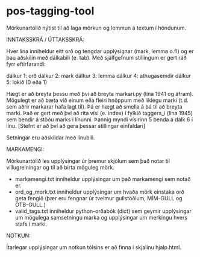 # pos-tagging-tool
Mörkunartólið nýtist til að laga mörkun og lemmun á textum í höndunum. 


INNTAKSSKRÁ / ÚTTAKSSKRÁ:

Hver lína inniheldur eitt orð og tengdar upplýsignar (mark, lemma o.fl) og er þau aðskilin með dálkabili (e. tab). 
Með sjálfgefnum stillingum er gert ráð fyrr eftirfarandi:

dálkur 1: orð 
dálkur 2: mark 
dálkur 3: lemma
dálkur 4: athugasemdir
dálkur 5: lokið (0 eða 1)

Hægt er að breyta þessu með því að breyta markari.py (lína 1941 og áfram).
Mögulegt er að bæta við einum eða fleiri hnöppum með líklegu marki (t.d. sem aðrir markarar hafa lagt til). 
Þá er hægt að smella á þá til að breyta marki. Það er gert með því að rita vísi (e. index) í fylkið taggers_i 
(lína 1945) sem bendir á stöðu marks í línunni. 
Þannig myndi vísirinn 5 benda á dálk 6 í línu. [Stefnt er að því að gera þessar stillingar einfaldari]

Setningar eru aðskildar með línubili.


MARKAMENGI:

Mörkunartólið les upplýsingar úr þremur skjölum sem það notar til villugreiningar og til að birta möguleg mörk.
- markamengi.txt inniheldur upplýsingar um það markamengi sem notað er.
- ord_og_mork.txt  inniheldur upplýsingar um hvaða mörk einstaka orð geta fengið (þær eru fengnar úr tveimur 
gullstöðlum, MÍM-GULL og OTB-GULL.)
- valid_tags.txt inniheldur python-orðabók (dict) sem geymir upplýsingar um mögulega samsetningu marka og 
upplýsingar um merkingu hvers stafs í marki.


NOTKUN:

Ítarlegar upplýsingar um notkun tólsins er að finna í skjalinu hjalp.html.







